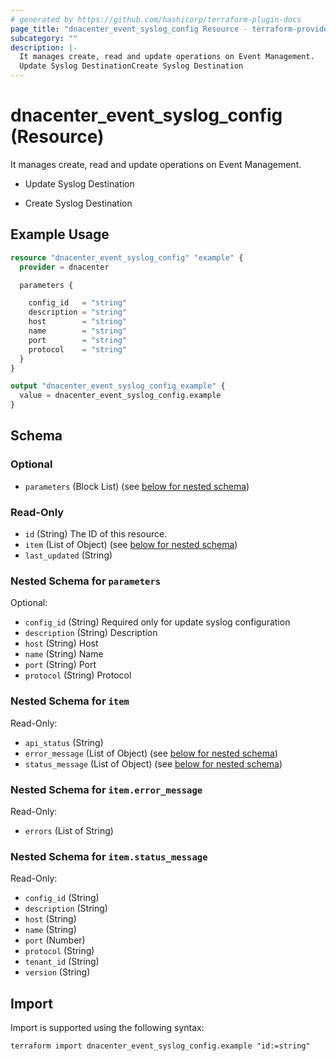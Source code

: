 ```yaml
---
# generated by https://github.com/hashicorp/terraform-plugin-docs
page_title: "dnacenter_event_syslog_config Resource - terraform-provider-dnacenter"
subcategory: ""
description: |-
  It manages create, read and update operations on Event Management.
  Update Syslog DestinationCreate Syslog Destination
---
```


# dnacenter_event_syslog_config (Resource)

It manages create, read and update operations on Event Management.

- Update Syslog Destination

- Create Syslog Destination

## Example Usage

```terraform
resource "dnacenter_event_syslog_config" "example" {
  provider = dnacenter

  parameters {

    config_id   = "string"
    description = "string"
    host        = "string"
    name        = "string"
    port        = "string"
    protocol    = "string"
  }
}

output "dnacenter_event_syslog_config_example" {
  value = dnacenter_event_syslog_config.example
}
```

<!-- schema generated by tfplugindocs -->
## Schema

### Optional

- `parameters` (Block List) (see [below for nested schema](#nestedblock--parameters))

### Read-Only

- `id` (String) The ID of this resource.
- `item` (List of Object) (see [below for nested schema](#nestedatt--item))
- `last_updated` (String)

<a id="nestedblock--parameters"></a>
### Nested Schema for `parameters`

Optional:

- `config_id` (String) Required only for update syslog configuration
- `description` (String) Description
- `host` (String) Host
- `name` (String) Name
- `port` (String) Port
- `protocol` (String) Protocol


<a id="nestedatt--item"></a>
### Nested Schema for `item`

Read-Only:

- `api_status` (String)
- `error_message` (List of Object) (see [below for nested schema](#nestedobjatt--item--error_message))
- `status_message` (List of Object) (see [below for nested schema](#nestedobjatt--item--status_message))

<a id="nestedobjatt--item--error_message"></a>
### Nested Schema for `item.error_message`

Read-Only:

- `errors` (List of String)


<a id="nestedobjatt--item--status_message"></a>
### Nested Schema for `item.status_message`

Read-Only:

- `config_id` (String)
- `description` (String)
- `host` (String)
- `name` (String)
- `port` (Number)
- `protocol` (String)
- `tenant_id` (String)
- `version` (String)

## Import

Import is supported using the following syntax:

```shell
terraform import dnacenter_event_syslog_config.example "id:=string"
```
